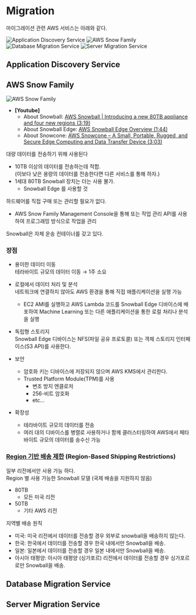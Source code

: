 # Migration
마이그레이션 관련 AWS 서비스는 아래와 같다.

![Application Discovery Service](https://user-images.githubusercontent.com/48475824/125532063-73e63f4b-1c1c-423f-a2a1-906b6af63d99.png)
![AWS Snow Family](https://user-images.githubusercontent.com/48475824/125532061-85238cf4-2abb-480a-af15-0b6b9c9174ba.png)
![Database Migration Service](https://user-images.githubusercontent.com/48475824/125532056-a03cdc54-50f7-4908-a3e6-e5189cd4aa0f.png)
![Server Migration Service](https://user-images.githubusercontent.com/48475824/125532064-09c1b839-47d1-4c57-bc2c-f96e80e206b5.png)

## Application Discovery Service


## AWS Snow Family
![AWS Snow Family](https://user-images.githubusercontent.com/48475824/125553572-2477e7d5-ea8f-48fd-a395-8f911b032916.png)

- **[Youtube]**
  - About Snowball:  [AWS Snowball | Introducing a new 80TB appliance and four new regions (3:19)](https://youtu.be/yl25W7LZAMU)
  - About Snowball Edge: [AWS Snowball Edge Overview (1:44)](https://youtu.be/bxSD1Nha2k8)
  - About Snowcone: [AWS Snowcone – A Small, Portable, Rugged, and Secure Edge Computing and Data Transfer Device (3:03)](https://youtu.be/X_8LM7E_hiE)

대량 데이터를 전송하기 위해 사용된다
- 10TB 이상의 데이터를 전송하는데 적합.  
  (이보다 낮은 용량의 데이터를 전송한다면 다른 서비스를 통해 하자.)
- 1세대 80TB Snowball 장치는 더는 사용 불가.
  - Snowball Edge 를 사용할 것

하드웨어를 직접 구매 또는 관리할 필요가 없다.
- AWS Snow Family Management Console을 통해 또는 작업 관리 API를 사용하여 프로그래밍 방식으로 작업을 관리

Snowball은 자체 운송 컨테이너를 갖고 있다.

### 장점
- 용이한 데이터 이동  
  테라바이트 규모의 데이터 이동 → 1주 소요

- 로컬에서 데이터 처리 및 분석  
  네트워크에 연결하지 않아도 AWS 환경을 통해 직접 애플리케이션을 실행 가능  
  - EC2 AMI를 실행하고 AWS Lambda 코드를 Snowball Edge 디바이스에 배포하여 Machine Learning 또는 다른 애플리케이션을 통한 로컬 처리나 분석을 실행

- 독립형 스토리지  
  Snowball Edge 디바이스는 NFS(파일 공유 프로토콜) 또는 객체 스토리지 인터페이스(S3 API)를 사용한다.

- 보안
  - 암호화 키는 디바이스에 저장되지 않으며 AWS KMS에서 관리한다.
  - Trusted Platform Module(TPM)를 사용
    - 변조 방지 엔클로저
    - 256-비트 암호화
    - etc...
- 확장성
  - 테라바이트 규모의 데이터를 전송
  - 여러 대의 디바이스를 병렬로 사용하거나 함께 클러스터링하여 AWS에서 페타바이트 규모의 데이터를 송수신 가능

### [Region 기반 배송 제한](https://docs.aws.amazon.com/ko_kr/snowball/latest/ug/shipping.html#shipwithinregion) (Region-Based Shipping Restrictions)
일부 리전에서만 사용 가능 하다.  
Region 별 사용 가능한 Snowball 모델 (국제 배송을 지원하지 않음)
- 80TB
  - 모든 미국 리전
- 50TB
  - 기타 AWS 리전

지역별 배송 원칙  
- 미국: 미국 리전에서 데이터를 전송할 경우 외부로 snowball을 배송하지 않는다.
- 한국: 한국에서 데이터를 전송할 경우 한국 내에서만 Snowball을 배송.
- 일본: 일본에서 데이터를 전송할 경우 일본 내에서만 Snowball을 배송.
- 아시아 태평양: 아시아 태평양 (싱가포르) 리전에서 데이터를 전송할 경우 싱가포르로만 Snowball을 배송.


## Database Migration Service


## Server Migration Service
